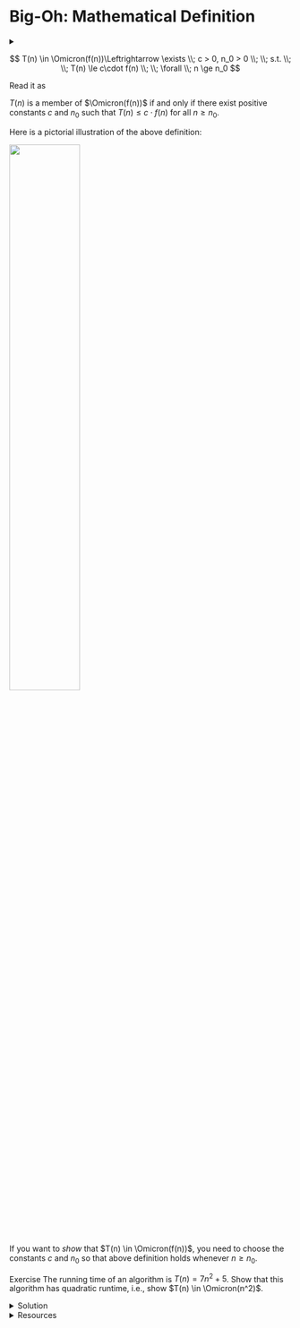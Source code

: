 # Big-Oh: Mathematical Definition

<div id="outcomes"><details><summary></summary>

* Express the mathematical definition of Big-Oh.

</details></div>

<div class="note">

$$
T(n) \in \Omicron(f(n))\Leftrightarrow \exists \\; c > 0, n_0 > 0 \\; \\; s.t. \\; \\; T(n) \le c\cdot f(n) \\; \\; \forall \\; n \ge n_0
$$

</div>

Read it as 

<div class="note">

$T(n)$ is a member of $\Omicron(f(n))$ if and only if there exist positive constants $c$ and $n_0$ such that $T(n)\le c\cdot f(n)$ for all $n\ge n_0$.

</div>

Here is a pictorial illustration of the above definition:

<div class="center">
<img src="../../img/10/2020-09-22-21-27-20.png" width="50%">
</div>

If you want to _show_ that $T(n) \in \Omicron(f(n))$, you need to choose the constants $c$ and $n_0$ so that above definition holds whenever $n \ge n_0$. 

<span class="tag">Exercise</span> The running time of an algorithm is $T(n)=7n^2+5$. Show that this algorithm has quadratic runtime, i.e., show $T(n) \in \Omicron(n^2)$.

<details class="solution" data-release="Sep 20, 2023 17:00:00">
<summary>Solution</summary>

We can choose $c=12$ and $n_0=1$ for the definition of Big-Oh to hold.

There is not a magic formula to find the constants. However, you can usually guess the values or deduct them by simple algebraic modification of $T(n)$.

$$
T(n) = 7n^2 + 5 \le 7n^2 + 5n^2 \le 12n^2 
$$

Please note the choice of $n_0$ and $c$ are not unique. Moreover, these constants are not necessarily integers. According to the definition, these constants are non-zero and positive real values. Of course, if $n$ represents the program input size, then it is imperative to be an integer. 

Please also note I have deliberately asked you to "show" $T(n) \in \Omicron(n^2)$ and not "to prove." However, a proof generally would require finding a pair of $c$ and $n_0$ for the definition to hold. Of course, you should present your argument more formally. For example, the following would make reasonable proof. Notice I deliberately chose a different pair of $c$ and $n_0$ from those selected above.

**Proof:** Let's set $c = 10$. Now suppose that $7n^2 + 5 > 10n^2$. Then by algebraic simplification, we get $3n^2 < 5$, and thus $-\sqrt{\frac{5}{3}} < n < \sqrt{\frac{5}{3}}$. So by the counterpositive, $7n^2 + 5 \le 10n^2$ for all $n \ge \sqrt{\frac{5}{3}}$. So if we set $n_0 = \left \lceil \sqrt{\frac{5}{3}} \right \rceil = 2$, we have proved that $7n^2 + 5 \le cn^2$ for $c = 10$ for all $n > n_0$. Thus we have proved that $T(n) \in \Omicron(n^2)$. **Q.E.D.**

</details>

<details class="resource">
<summary>Resources</summary>

* Khan academy's article on [Big O notation](https://www.khanacademy.org/computing/computer-science/algorithms/asymptotic-notation/a/big-o-notation).
* Wikipedia's entry on [Big O notation](https://en.wikipedia.org/wiki/Big_O_notation).
* This article is well written: [Big-O Notation &mdash; A Primer](https://jeremykun.com/2011/06/14/big-o-notation-a-primer/).

</details>
